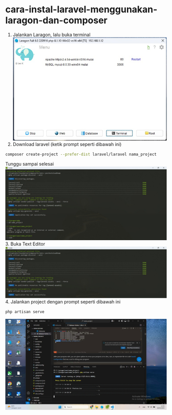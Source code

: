 # cara-instal-laravel-menggunakan-laragon-dan-composer
1. Jalankan Laragon, lalu buka terminal
![laragon](foto/laragon.jpg)
2. Download laravel (ketik prompt seperti dibawah ini)
```bash
composer create-project --prefer-dist laravel/laravel nama_project
```
Tunggu sampai selesai
![laravel](foto/laraend1.jpg)
3. Buka Text Editor
![Text](foto/cd.jpg)
4. Jalankan project dengan prompt seperti dibawah ini
```bash 
php artisan serve
```
![Artisan](foto/artisan.jpg)
